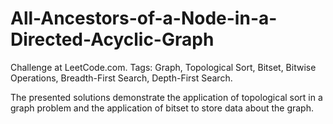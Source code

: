 # All-Ancestors-of-a-Node-in-a-Directed-Acyclic-Graph
Challenge at LeetCode.com. Tags: Graph, Topological Sort, Bitset, Bitwise Operations, Breadth-First Search, Depth-First Search.

The presented solutions demonstrate the application of topological sort in a graph problem and the application of bitset to store data about the graph.
